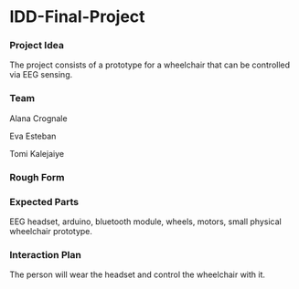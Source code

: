 # IDD-Final-Project

### Project Idea

The project consists of a prototype for a wheelchair that can be controlled via EEG sensing.

### Team

Alana Crognale

Eva Esteban

Tomi Kalejaiye

### Rough Form


### Expected Parts

EEG headset, arduino, bluetooth module, wheels, motors, small physical wheelchair prototype.

### Interaction Plan

The person will wear the headset and control the wheelchair with it.
